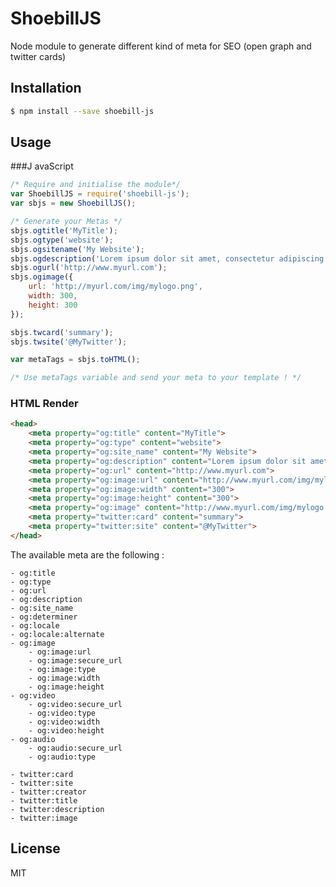 # ShoebillJS
Node module to generate different kind of meta for SEO (open graph and twitter cards)

## Installation

```sh
$ npm install --save shoebill-js
```


## Usage

###J avaScript
```js
/* Require and initialise the module*/
var ShoebillJS = require('shoebill-js');
var sbjs = new ShoebillJS();

/* Generate your Metas */
sbjs.ogtitle('MyTitle');
sbjs.ogtype('website');
sbjs.ogsitename('My Website');
sbjs.ogdescription('Lorem ipsum dolor sit amet, consectetur adipiscing elit. Donec a diam lectus. Sed sit amet ipsum mauris. Maecenas congue ligula ac quam viverra nec consectetur ante hendrerit.');
sbjs.ogurl('http://www.myurl.com');
sbjs.ogimage({
    url: 'http://myurl.com/img/mylogo.png',
    width: 300,
    height: 300
});

sbjs.twcard('summary');
sbjs.twsite('@MyTwitter');

var metaTags = sbjs.toHTML();

/* Use metaTags variable and send your meta to your template ! */
```

### HTML Render
```html
<head>
	<meta property="og:title" content="MyTitle">
	<meta property="og:type" content="website">
	<meta property="og:site_name" content="My Website">
	<meta property="og:description" content="Lorem ipsum dolor sit amet, consectetur adipiscing elit. Donec a diam lectus. Sed sit amet ipsum mauris. Maecenas congue ligula ac quam viverra nec consectetur ante hendrerit.">
	<meta property="og:url" content="http://www.myurl.com">
	<meta property="og:image:url" content="http://www.myurl.com/img/mylogo.png">
	<meta property="og:image:width" content="300">
	<meta property="og:image:height" content="300">
	<meta property="og:image" content="http://www.myurl.com/img/mylogo.png">
	<meta property="twitter:card" content="summary">
	<meta property="twitter:site" content="@MyTwitter">
</head>
```

The available meta are the following :

	- og:title
	- og:type
	- og:url
	- og:description
	- og:site_name
	- og:determiner
	- og:locale
	- og:locale:alternate
	- og:image
		- og:image:url
		- og:image:secure_url
		- og:image:type
		- og:image:width
		- og:image:height
	- og:video
		- og:video:secure_url
		- og:video:type
		- og:video:width
		- og:video:height
	- og:audio
		- og:audio:secure_url
		- og:audio:type

	- twitter:card
	- twitter:site
	- twitter:creator
	- twitter:title
	- twitter:description
	- twitter:image


License
----

MIT
